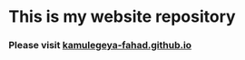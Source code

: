 # This is my website repository

### Please visit [kamulegeya-fahad.github.io](https://kamulegeya-fahad.github.io)
